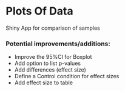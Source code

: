 # Plots Of Data
Shiny App for comparison of samples

  
  
  
  
### Potential improvements/additions:

* Improve the 95%CI for Boxplot
* Add option to list p-values
* Add differences (effect size)
* Define a Control condition for effect sizes
* Add effect size to table